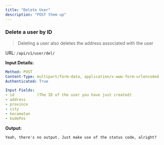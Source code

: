 ```yaml
---
title: "Delete User"
description: "POST them up"
---
```


### Delete a user by ID

> Deleting a user also deletes the address associated with the user

URL: `/api/v1/user/del/`

**Input Details:**

```yaml
Method: POST
Content-Type: multipart/form-data, application/x-www-form-urlencoded
Authenticated: True

Input Fields:
- id          (The ID of the user you have just created)
- address
- province
- city
- kecamatan
- kodePos
```

**Output:**

```plaintext
Yeah, there's no output. Just make use of the status code, alright?
```
